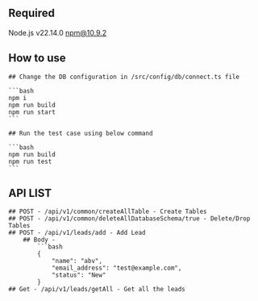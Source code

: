 ## Required 
Node.js v22.14.0
npm@10.9.2

## How to use

    ## Change the DB configuration in /src/config/db/connect.ts file

    ```bash
    npm i
    npm run build
    npm run start
    ```

    ## Run the test case using below command
    
    ```bash
    npm run build
    npm run test
    ```
## API LIST
    ## POST - /api/v1/common/createAllTable - Create Tables
    ## POST - /api/v1/common/deleteAllDatabaseSchema/true - Delete/Drop Tables
    ## POST - /api/v1/leads/add - Add Lead   
        ## Body - 
            ```bash
            {
                "name": "abv",
                "email_address": "test@example.com",
                "status": "New"
            }
    ## Get - /api/v1/leads/getAll - Get all the leads